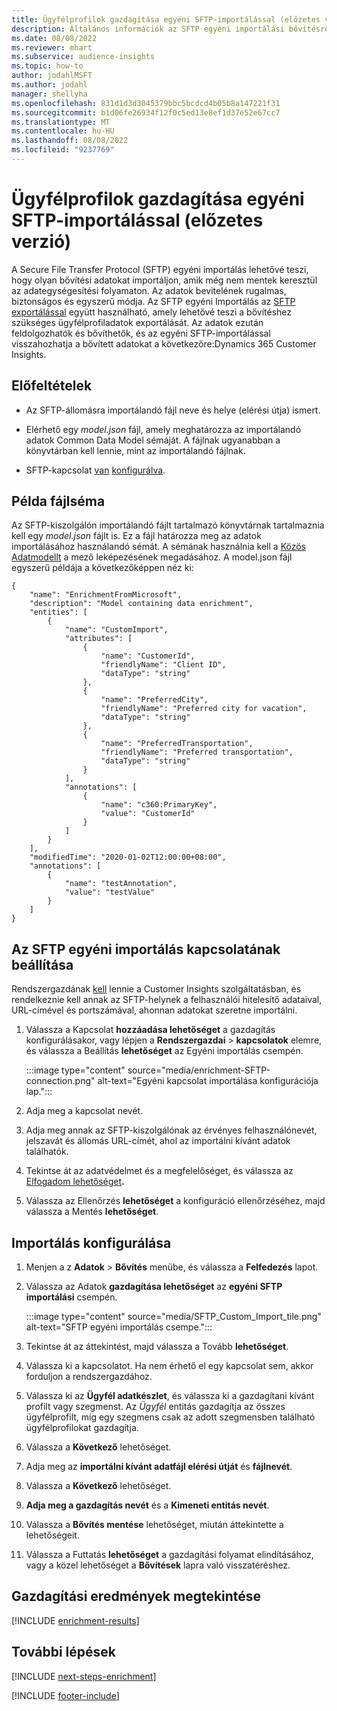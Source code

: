 ```yaml
---
title: Ügyfélprofilok gazdagítása egyéni SFTP-importálással (előzetes verzió)
description: Általános információk az SFTP egyéni importálási bővítésről.
ms.date: 08/08/2022
ms.reviewer: mhart
ms.subservice: audience-insights
ms.topic: how-to
author: jodahlMSFT
ms.author: jodahl
manager: shellyha
ms.openlocfilehash: 831d1d3d3045379bbc5bcdcd4b05b8a147221f31
ms.sourcegitcommit: b1d06fe26934f12f0c5ed13e8ef1d37e52e67cc7
ms.translationtype: MT
ms.contentlocale: hu-HU
ms.lasthandoff: 08/08/2022
ms.locfileid: "9237769"
---
```

# <a name="enrich-customer-profiles-with-sftp-custom-import-preview"></a>Ügyfélprofilok gazdagítása egyéni SFTP-importálással (előzetes verzió)

A Secure File Transfer Protocol (SFTP) egyéni importálás lehetővé teszi, hogy olyan bővítési adatokat importáljon, amik még nem mentek keresztül az adategységesítési folyamaton. Az adatok bevitelének rugalmas, biztonságos és egyszerű módja. Az SFTP egyéni Importálás az [SFTP exportálással](export-sftp.md) együtt használható, amely lehetővé teszi a bővítéshez szükséges ügyfélprofiladatok exportálását. Az adatok ezután feldolgozhatók és bővíthetők, és az egyéni SFTP-importálással visszahozhatja a bővített adatokat a következőre:Dynamics 365 Customer Insights.

## <a name="prerequisites"></a>Előfeltételek

- Az SFTP-állomásra importálandó fájl neve és helye (elérési útja) ismert.

- Elérhető egy *model.json* fájl, amely meghatározza az importálandó adatok Common Data Model sémáját. A fájlnak ugyanabban a könyvtárban kell lennie, mint az importálandó fájlnak.

- SFTP-kapcsolat [van](connections.md) [konfigurálva](#configure-the-connection-for-sftp-custom-import).

## <a name="file-schema-example"></a>Példa fájlséma

Az SFTP-kiszolgálón importálandó fájlt tartalmazó könyvtárnak tartalmaznia kell egy *model.json* fájlt is. Ez a fájl határozza meg az adatok importálásához használandó sémát. A sémának használnia kell a [Közös Adatmodellt](/common-data-model/) a mező leképezésének megadásához. A model.json fájl egyszerű példája a következőképpen néz ki:

```
{
    "name": "EnrichmentFromMicrosoft",
    "description": "Model containing data enrichment",
    "entities": [
        {
            "name": "CustomImport",
            "attributes": [
                {
                    "name": "CustomerId",
                    "friendlyName": "Client ID",
                    "dataType": "string"
                },
                {
                    "name": "PreferredCity",
                    "friendlyName": "Preferred city for vacation",
                    "dataType": "string"
                },
                {
                    "name": "PreferredTransportation",
                    "friendlyName": "Preferred transportation",
                    "dataType": "string"
                }
            ],
            "annotations": [
                {
                    "name": "c360:PrimaryKey",
                    "value": "CustomerId"
                }
            ]
        }
    ],
    "modifiedTime": "2020-01-02T12:00:00+08:00",
    "annotations": [
        {
            "name": "testAnnotation",
            "value": "testValue"
        }
    ]
}
```

## <a name="configure-the-connection-for-sftp-custom-import"></a>Az SFTP egyéni importálás kapcsolatának beállítása

Rendszergazdának [kell](permissions.md#admin) lennie a Customer Insights szolgáltatásban, és rendelkeznie kell annak az SFTP-helynek a felhasználói hitelesítő adataival, URL-címével és portszámával, ahonnan adatokat szeretne importálni.

1. Válassza a Kapcsolat **hozzáadása lehetőséget** a gazdagítás konfigurálásakor, vagy lépjen a **Rendszergazdai** > **kapcsolatok** elemre, és válassza a Beállítás **lehetőséget** az Egyéni importálás csempén.

   :::image type="content" source="media/enrichment-SFTP-connection.png" alt-text="Egyéni kapcsolat importálása konfigurációja lap.":::

1. Adja meg a kapcsolat nevét.

1. Adja meg annak az SFTP-kiszolgálónak az érvényes felhasználónevét, jelszavát és állomás URL-címét, ahol az importálni kívánt adatok találhatók.

1. Tekintse át az adatvédelmet és a megfelelőséget, és válassza az [Elfogadom lehetőséget](connections.md#data-privacy-and-compliance)**.**

1. Válassza az Ellenőrzés **lehetőséget** a konfiguráció ellenőrzéséhez, majd válassza a Mentés **lehetőséget**.

## <a name="configure-the-import"></a>Importálás konfigurálása

1. Menjen a z **Adatok** > **Bővítés** menübe, és válassza a **Felfedezés** lapot.

1. Válassza az Adatok **gazdagítása lehetőséget** az **egyéni SFTP importálási** csempén.

   :::image type="content" source="media/SFTP_Custom_Import_tile.png" alt-text="SFTP egyéni importálás csempe.":::

1. Tekintse át az áttekintést, majd válassza a Tovább **lehetőséget**.

1. Válassza ki a kapcsolatot. Ha nem érhető el egy kapcsolat sem, akkor forduljon a rendszergazdához.

1. Válassza ki az **Ügyfél adatkészlet**, és válassza ki a gazdagítani kívánt profilt vagy szegmenst. Az *Ügyfél* entitás gazdagítja az összes ügyfélprofilt, míg egy szegmens csak az adott szegmensben található ügyfélprofilokat gazdagítja.

1. Válassza a **Következő** lehetőséget.

1. Adja meg az **importálni kívánt adatfájl elérési útját** és **fájlnevét**.

1. Válassza a **Következő** lehetőséget.

1. **Adja meg a gazdagítás nevét** és a **Kimeneti entitás nevét**.

1. Válassza a **Bővítés mentése** lehetőséget, miután áttekintette a lehetőségeit.

1. Válassza a Futtatás **lehetőséget** a gazdagítási folyamat elindításához, vagy a közel lehetőséget a **Bővítések** lapra való visszatéréshez.

## <a name="view-enrichment-results"></a>Gazdagítási eredmények megtekintése

[!INCLUDE [enrichment-results](includes/enrichment-results.md)]

## <a name="next-steps"></a>További lépések

[!INCLUDE [next-steps-enrichment](includes/next-steps-enrichment.md)]

[!INCLUDE [footer-include](includes/footer-banner.md)]
